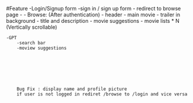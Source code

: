 
#Feature
    -Login/Signup form
        -sign in / sign up form
        - redirect to browse page
      - 
    - Browse: (After authentication)
        - header
        - main movie
          - trailer in background
          - title and description
          - movie suggestions
            - movie lists * N (Vertically scrollable)

    -GPT
        -search bar
        -moview suggestions

        





        Bug Fix : display name and profile picture
        if user is not logged in rediret /browse to /login and vice versa


<!--    Header
        Routing of app
        login form
        sign up form
        form validation
        userref Hook
        firebase setup
        deploying our app to production
        create signup user account
        implement sign in user api
        created redux store with useSlice
        implemented sign out
        update profile
        BugFix: sign up user displayname and profile picture update
        BugFix: if user is not logged in then redirect /browse to login page and vice versa
        Unsubscribed to the onauthstatechanged callback 
        added hardcoded values to constant file
        Register for TMDB api , create app there and get access token
        get data from tmdb nowPlaying movies List api
        created custom hook for nowPlayingMovies
        created movieSlice
        upated store with movies data
        planning for MainContainer and SecondaryContainer
        fetch data for trailer video
        update store with trailer video data
        embedded the youtube video and make it autoplay and mute
        added tailwind classed to make MaiContainer to look awesome
        Build Secondary Container
        Built Movie List
        Build Movie Card
        TMDB image CDN url
        made the Browse page looks better
        useTopRatedMovies custom hook

        GPT Search Feature
        Integrate GPT APIs

         -->

